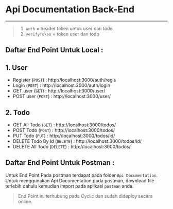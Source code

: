 # Api Documentation Back-End
---
> 1. `auth` = header token untuk user dan todo
> 2. `verifyToken` = token user dan todo

## Daftar End Point Untuk Local :
## 1. User
 - Register (`POST`) : http://localhost:3000/auth/regis
 - Login (`POST`) : http://localhost:3000/auth/login
 - GET user (`GET`) : http://localhost:3000/user/
 - POST user (`POST`) : http://localhost:3000/user/

## 2. Todo
 - GET All Todo (`GET`) : http://localhost:3000/todos/
 - POST Todo (`POST`) : http://localhost:3000/todos/
 - PUT Todo (`PUT`) : http://localhost:3000/todos/id/
 - DELETE Todo By Id (`DELETE`) : http://localhost:3000/todos/id/
 - DELETE All Todo (`DELETE`) : http://localhost:3000/todos/

## Daftar End Point Untuk Postman :
Untuk End Point Pada postman terdapat pada folder `Api Documentation`. Untuk menggunakan Api Documentation pada postman, download file terlebih dahulu kemudian import pada aplikasi `postman` anda.

>End Point ini terhubung pada Cyclic dan sudah dideploy secara online.

